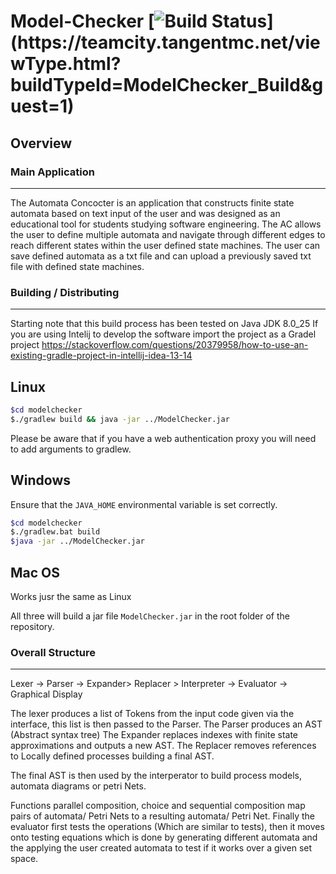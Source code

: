 # Model-Checker [![Build Status](https://teamcity.tangentmc.net/app/rest/builds/buildType(id:ModelChecker_Build)/statusIcon)](https://teamcity.tangentmc.net/viewType.html?buildTypeId=ModelChecker_Build&guest=1)

## Overview

### Main Application

----------------------- 

The Automata Concocter is an application that constructs finite state automata
based on text input of the user and was designed as an educational tool for
students studying software engineering. The AC allows the user to define
multiple automata and navigate through different edges to reach different states
within the user defined state machines. The user can save defined automata as a
txt file and can upload a previously saved txt file with defined state machines.

### Building / Distributing

-----------------------
Starting note that this build process has been tested on Java JDK 8.0_25
If you are using Intelij to develop the software import the project as a Gradel project
https://stackoverflow.com/questions/20379958/how-to-use-an-existing-gradle-project-in-intellij-idea-13-14

## Linux

```bash 
$cd modelchecker
$./gradlew build && java -jar ../ModelChecker.jar
```

Please be aware that if you have a web authentication proxy you will need to add arguments to gradlew.

## Windows

Ensure that the `JAVA_HOME` environmental variable is set correctly.

```bash
$cd modelchecker
$./gradlew.bat build
$java -jar ../ModelChecker.jar
```
## Mac OS

Works jusr the same as  Linux


All three  will build a jar file `ModelChecker.jar` in the root folder of the
repository.

### Overall Structure

-----------------------

Lexer -> Parser -> Expander> Replacer > Interpreter -> Evaluator -> Graphical Display

The lexer produces a list of Tokens from the input code given via the interface,
this list is then passed to the Parser.  The Parser produces an AST (Abstract
syntax tree)  The Expander replaces indexes with finite state approximations and outputs a new AST. 
The Replacer removes references to Locally defined processes building a final AST.

The final AST is then used by the interperator to build process models, automata diagrams or  petri Nets.

Functions parallel composition, choice and sequential composition map pairs of automata/ Petri Nets to a resulting automata/ Petri Net.
Finally the evaluator first tests the operations (Which are similar to tests),
then it moves onto testing equations which is done by generating different
automata and the applying the user created automata to test if it works over a
given set space.
